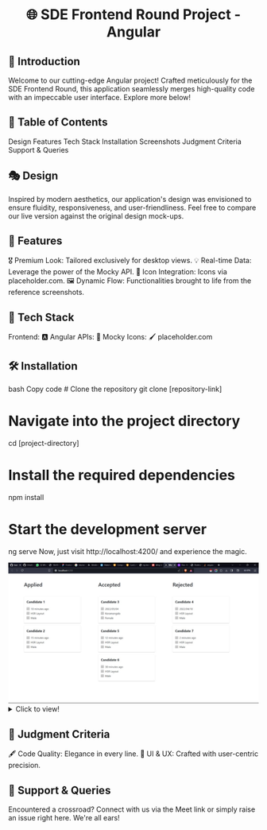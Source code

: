 <h1 align="center">🌐 SDE Frontend Round Project - Angular</h1>
<h2>🎈 Introduction</h2>
Welcome to our cutting-edge Angular project! Crafted meticulously for the SDE Frontend Round, this application seamlessly merges high-quality code with an impeccable user interface. Explore more below!

<h2>📌 Table of Contents</h2>
Design
Features
Tech Stack
Installation
Screenshots
Judgment Criteria
Support & Queries
<h2 id="🎭-design">🎭 Design</h2>
Inspired by modern aesthetics, our application's design was envisioned to ensure fluidity, responsiveness, and user-friendliness. Feel free to compare our live version against the original design mock-ups.

<h2 id="🚀-features">🚀 Features</h2>
🎖️ Premium Look: Tailored exclusively for desktop views.
💡 Real-time Data: Leverage the power of the Mocky API.
🔱 Icon Integration: Icons via placeholder.com.
🖼️ Dynamic Flow: Functionalities brought to life from the reference screenshots.
<h2 id="🧰-tech-stack">🧰 Tech Stack</h2>
Frontend: 🅰️ Angular
APIs: 🔄 Mocky
Icons: 🖌️ placeholder.com
<h2 id="🛠️-installation">🛠️ Installation</h2>
bash
Copy code
# Clone the repository
git clone [repository-link]

# Navigate into the project directory
cd [project-directory]

# Install the required dependencies
npm install

# Start the development server
ng serve
Now, just visit http://localhost:4200/ and experience the magic.

<img src="output.jpg">
<details>
  <summary>Click to view!</summary>
Homepage
Details Page
... [More screenshots as needed]

</details>
<h2 id="🥇-judgment-criteria">🥇 Judgment Criteria</h2>
🖋️ Code Quality: Elegance in every line.
🎨 UI & UX: Crafted with user-centric precision.
<h2 id="🤝-support">🤝 Support & Queries</h2>
Encountered a crossroad? Connect with us via the Meet link or simply raise an issue right here. We're all ears!

<sub><sup>
